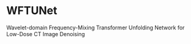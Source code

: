 # WFTUNet
Wavelet-domain Frequency-Mixing Transformer Unfolding Network for Low-Dose CT Image Denoising
